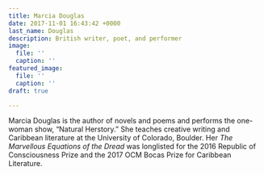 ```yaml
---
title: Marcia Douglas
date: 2017-11-01 16:43:42 +0000
last_name: Douglas
description: British writer, poet, and performer
image:
  file: ''
  caption: ''
featured_image:
  file: ''
  caption: ''
draft: true

---
```

Marcia Douglas is  the  author  of  novels  and  poems  and  performs  the  one-woman show, “Natural Herstory.” She teaches creative writing and Caribbean literature at the University of Colorado, Boulder. Her _The Marvellous Equations of the Dread_ was longlisted for the 2016 Republic of Consciousness Prize and the 2017 OCM Bocas Prize for Caribbean Literature.